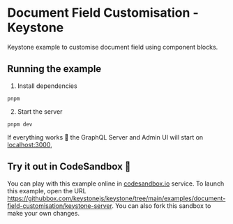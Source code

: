 # Document Field Customisation - Keystone

Keystone example to customise document field using component blocks.

## Running the example

1. Install dependencies

```shell
pnpm
```

2. Start the server

```shell
pnpm dev
```

If everything works 🤞 the GraphQL Server and Admin UI will start on [localhost:3000](http://localhost:3000),

## Try it out in CodeSandbox 🧪

You can play with this example online in [codesandbox.io](https://codesandbox.io/) service. To launch this example, open the URL <https://githubbox.com/keystonejs/keystone/tree/main/examples/document-field-customisation/keystone-server>. You can also fork this sandbox to make your own changes.
